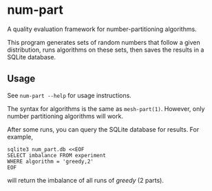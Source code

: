# num-part

A quality evaluation framework for number-partitioning algorithms.

This program generates sets of random numbers that follow a given distribution,
runs algorithms on these sets, then saves the results in a SQLite database.

## Usage

See `num-part --help` for usage instructions.

The syntax for algorithms is the same as `mesh-part(1)`. However, only number
partitioning algorithms will work.

After some runs, you can query the SQLite database for results. For example,

```
sqlite3 num_part.db <<EOF
SELECT imbalance FROM experiment
WHERE algorithm = 'greedy,2'
EOF
```

will return the imbalance of all runs of *greedy* (2 parts).
